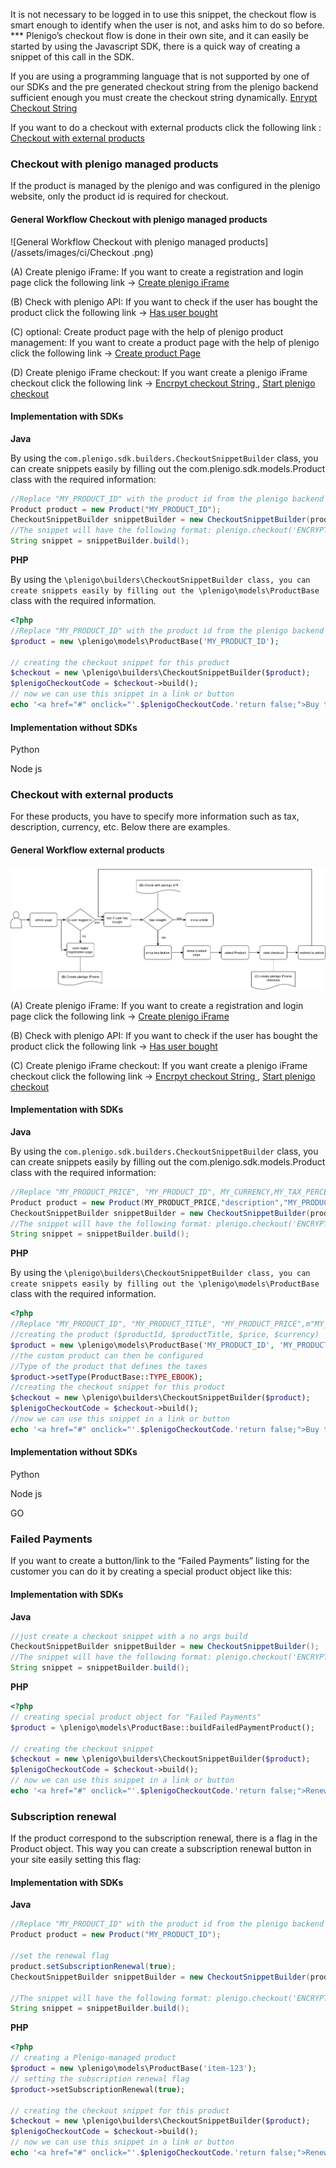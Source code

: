 It is not necessary to be logged in to use this snippet, the checkout flow is smart enough to identify when the user is not, and asks him to do so before. ***
Plenigo’s checkout flow is done in their own site, and it can easily be started by using the Javascript SDK, there is a quick way of creating a snippet of this call in the SDK.

If you are using a programming language that is not supported by one of our SDKs and the pre generated checkout string from the plenigo backend sufficient enough you must create the checkout string dynamically. [Enrypt Checkout String](https://plenigo.github.io/custom_integration#encrypted-checkout-string)


If you want to do a checkout with external products click the following link : [Checkout with external products ](https://plenigo.github.io/sdks/javascript#checkout---start-a-plenigo-checkout)

### Checkout with plenigo managed products
If the product is managed by the plenigo and was configured in the plenigo website, only the product id is required for checkout.

#### General Workflow Checkout with  plenigo managed products 

![General Workflow Checkout with  plenigo managed products](/assets/images/ci/Checkout .png)

(A) Create plenigo iFrame: If you want to create a registration and login page click the following link -> [Create plenigo iFrame](https://plenigo.github.io/sdks/javascript#login---open-the-plenigo-login-window)

(B) Check with plenigo API: If you want to check if the user has bought the product click the following link -> [Has user bought ](https://api.plenigo.com/#!/user/hasBoughtProduct)

(C) optional: Create product page with the help of plenigo product management: If you want to create a product page with the help of plenigo click the following link -> [Create product Page ](https://api.plenigo.com/#!/product/getProduct)
 
(D) Create plenigo iFrame checkout: If you want create a plenigo iFrame checkout click the following link -> [Encrpyt checkout String ](https://plenigo.github.io/custom_integration#encrypted-checkout-string),
                                    [Start plenigo checkout ](https://plenigo.github.io/sdks/javascript#checkout---start-a-plenigo-checkout)

#### Implementation with SDKs  

**Java**     

By using the `com.plenigo.sdk.builders.CheckoutSnippetBuilder` class, you can create snippets easily by filling out the com.plenigo.sdk.models.Product class with the required information:

```java
//Replace "MY_PRODUCT_ID" with the product id from the plenigo backend
Product product = new Product("MY_PRODUCT_ID");
CheckoutSnippetBuilder snippetBuilder = new CheckoutSnippetBuilder(product);
//The snippet will have the following format: plenigo.checkout('ENCRYPTED_STRING_HERE');
String snippet = snippetBuilder.build();
```
**PHP**

By using the `\plenigo\builders\CheckoutSnippetBuilder class, you can create snippets easily by filling out the \plenigo\models\ProductBase` class with the required information.
```php
<?php
//Replace "MY_PRODUCT_ID" with the product id from the plenigo backend
$product = new \plenigo\models\ProductBase('MY_PRODUCT_ID');

// creating the checkout snippet for this product
$checkout = new \plenigo\builders\CheckoutSnippetBuilder($product);
$plenigoCheckoutCode = $checkout->build();
// now we can use this snippet in a link or button
echo '<a href="#" onclick="'.$plenigoCheckoutCode.'return false;">Buy this Product</a>';
```

#### Implementation without SDKs

Python

Node js


### Checkout with external products

For these products, you have to specify more information such as tax, description, currency, etc. Below there are examples.

#### General Workflow external products


![General Workflow ](/assets/images/ci/CheckoutExternProduct.png)


(A) Create plenigo iFrame: If you want to create a registration and login page click the following link -> [Create plenigo iFrame](https://plenigo.github.io/sdks/javascript#login---open-the-plenigo-login-window)

(B) Check with plenigo API: If you want to check if the user has bought the product click the following link -> [Has user bought ](https://api.plenigo.com/#!/user/hasBoughtProduct)
 
(C) Create plenigo iFrame checkout: If you want create a plenigo iFrame checkout click the following link -> [Encrpyt checkout String ](https://plenigo.github.io/custom_integration#encrypted-checkout-string),
                                    [Start plenigo checkout ](https://plenigo.github.io/sdks/javascript#checkout---start-a-plenigo-checkout)

#### Implementation with SDKs

**Java** 

By using the `com.plenigo.sdk.builders.CheckoutSnippetBuilder` class, you can create snippets easily by filling out the com.plenigo.sdk.models.Product class with the required information:
```java
//Replace "MY_PRODUCT_PRICE", "MY_PRODUCT_ID", MY_CURRENCY,MY_TAX_PERCENTAGE with the real data
Product product = new Product(MY_PRODUCT_PRICE,"description","MY_PRODUCT_ID","MY_CURRENCY", MY_TAX_PERCENTAGE);
CheckoutSnippetBuilder snippetBuilder = new CheckoutSnippetBuilder(product);
//The snippet will have the following format: plenigo.checkout('ENCRYPTED_STRING_HERE');
String snippet = snippetBuilder.build();
```

**PHP**

By using the `\plenigo\builders\CheckoutSnippetBuilder class, you can create snippets easily by filling out the \plenigo\models\ProductBase` class with the required information.
```php
<?php
//Replace "MY_PRODUCT_ID", "MY_PRODUCT_TITLE", "MY_PRODUCT_PRICE",m"MY_PRODUCT_CURRENCY" with the real data
//creating the product ($productId, $productTitle, $price, $currency)
$product = new \plenigo\models\ProductBase('MY_PRODUCT_ID', 'MY_PRODUCT_TITLE',MY_PRODUCT_PRICE,'MY_PRODUCT_CURRENCY');
//the custom product can then be configured
//Type of the product that defines the taxes
$product->setType(ProductBase::TYPE_EBOOK);
//creating the checkout snippet for this product
$checkout = new \plenigo\builders\CheckoutSnippetBuilder($product);
$plenigoCheckoutCode = $checkout->build();
//now we can use this snippet in a link or button
echo '<a href="#" onclick="'.$plenigoCheckoutCode.'return false;">Buy this Product</a>';
```

#### Implementation without SDKs

Python

Node js

GO


### Failed Payments

If you want to create a button/link to the “Failed Payments” listing for the customer you can do it by creating a special product object like this:
#### Implementation with SDKs

**Java**

```java
//just create a checkout snippet with a no args build
CheckoutSnippetBuilder snippetBuilder = new CheckoutSnippetBuilder();
//The snippet will have the following format: plenigo.checkout('ENCRYPTED_STRING_HERE');
String snippet = snippetBuilder.build();
```

**PHP**

```php
<?php
// creating special product object for "Failed Payments"
$product = \plenigo\models\ProductBase::buildFailedPaymentProduct();
    
// creating the checkout snippet
$checkout = new \plenigo\builders\CheckoutSnippetBuilder($product);
$plenigoCheckoutCode = $checkout->build();
// now we can use this snippet in a link or button
echo '<a href="#" onclick="'.$plenigoCheckoutCode.'return false;">Renew your subscription</a>';
```


### Subscription renewal

If the product correspond to the subscription renewal, there is a flag in the Product object. This way you can create a subscription renewal button in your site easily setting this flag:

#### Implementation with SDKs

**Java**
```java
//Replace "MY_PRODUCT_ID" with the product id from the plenigo backend
Product product = new Product("MY_PRODUCT_ID");
 
//set the renewal flag
product.setSubscriptionRenewal(true);
CheckoutSnippetBuilder snippetBuilder = new CheckoutSnippetBuilder(product);
 
//The snippet will have the following format: plenigo.checkout('ENCRYPTED_STRING_HERE');
String snippet = snippetBuilder.build();
```

**PHP**
```php
<?php
// creating a Plenigo-managed product
$product = new \plenigo\models\ProductBase('item-123');
// setting the subscription renewal flag
$product->setSubscriptionRenewal(true);
    
// creating the checkout snippet for this product
$checkout = new \plenigo\builders\CheckoutSnippetBuilder($product);
$plenigoCheckoutCode = $checkout->build();
// now we can use this snippet in a link or button
echo '<a href="#" onclick="'.$plenigoCheckoutCode.'return false;">Renew your subscription</a>';
```
